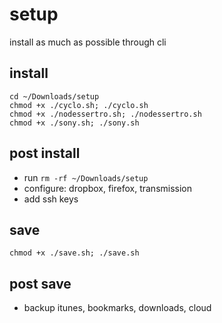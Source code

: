 # setup
install as much as possible through cli

## install
```
cd ~/Downloads/setup
chmod +x ./cyclo.sh; ./cyclo.sh
chmod +x ./nodessertro.sh; ./nodessertro.sh
chmod +x ./sony.sh; ./sony.sh
```

## post install
- run `rm -rf ~/Downloads/setup`
- configure: dropbox, firefox, transmission
- add ssh keys

## save
`chmod +x ./save.sh; ./save.sh`

## post save
- backup itunes, bookmarks, downloads, cloud